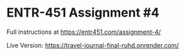 # ENTR-451 Assignment #4

Full instructions at https://entr451.com/assignment-4/


Live Version:
https://travel-journal-final-ruhd.onrender.com/